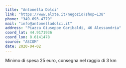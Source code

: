 ```yaml
---
title: "Antonella Dolci"
link: "https://www.alxte.it/negozio?shop=138"
phone: "349.693.4779"
mail: "info@antonelladolci.it"
address: "Piazza Giuseppe Garibaldi, 46 Alessandria"
coord_lat: 44.9171936
coord_lon: 8.6141478
source: "ASCOM"
date: 2020-04-02
---
```


Minimo di spesa 25 euro, consegna nel raggio di 3 km
